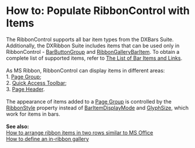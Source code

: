 # How to: Populate RibbonControl with Items


The RibbonControl supports all bar item types from the DXBars Suite. Additionally, the DXRibbon Suite includes items that can be used only in RibbonControl - <a href="https://documentation.devexpress.com/WPF/clsDevExpressXpfRibbonBarButtonGrouptopic.aspx">BarButtonGroup</a> and <a href="https://documentation.devexpress.com/WPF/clsDevExpressXpfRibbonRibbonGalleryBarItemtopic.aspx">RibbonGalleryBarItem</a>. To obtain a complete list of supported items, refer to <a href="https://documentation.devexpress.com/#WPF/CustomDocument6646">The List of Bar Items and Links</a>.<br><br>As MS Ribbon, RibbonControl can display items in different areas:<br>1. <a href="https://documentation.devexpress.com/#WPF/CustomDocument7956">Page Group</a>;<br>2. <a href="https://documentation.devexpress.com/#WPF/CustomDocument7957">Quick Access Toolbar</a>;<br>3. <a href="https://documentation.devexpress.com/#WPF/DevExpressXpfRibbonRibbonControl_PageHeaderItemstopic">Page Header</a>.<br><br>The appearance of items added to a <a href="https://documentation.devexpress.com/#WPF/CustomDocument7956">Page Group</a> is controlled by the <a href="https://documentation.devexpress.com/#WPF/DevExpressXpfBarsBarItem_RibbonStyletopic">RibbonStyle</a> property instead of <a href="https://documentation.devexpress.com/#wpf/DevExpressXpfBarsBarItem_BarItemDisplayModetopic">BarItemDisplayMode</a> and <a href="https://documentation.devexpress.com/#WPF/DevExpressXpfBarsBarItem_GlyphSizetopic">GlyphSize</a>, which work for items in bars.<br><br><strong>See also:</strong><br><a href="https://documentation.devexpress.com/#WPF/CustomDocument8183">How to arrange ribbon items in two rows similar to MS Office</a><br><a href="https://documentation.devexpress.com/#WPF/CustomDocument8187">How to define an in-ribbon gallery</a>

<br/>


